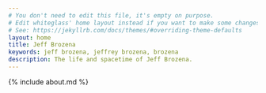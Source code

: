 ```yaml
---
# You don't need to edit this file, it's empty on purpose.
# Edit whiteglass' home layout instead if you want to make some changes.
# See: https://jekyllrb.com/docs/themes/#overriding-theme-defaults
layout: home
title: Jeff Brozena
keywords: jeff brozena, jeffrey brozena, brozena
description: The life and spacetime of Jeff Brozena.
---
```

{% include about.md %}
